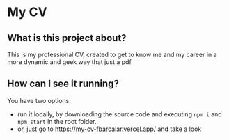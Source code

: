 # My CV

## What is this project about?
This is my professional CV, created to get to know me and my career in a more dynamic and geek way that just a pdf.

## How can I see it running?
You have two options:
- run it locally, by downloading the source code and executing `npm i` and `npm start` in the root folder.
- or, just go to https://my-cv-fbarcalar.vercel.app/ and take a look


